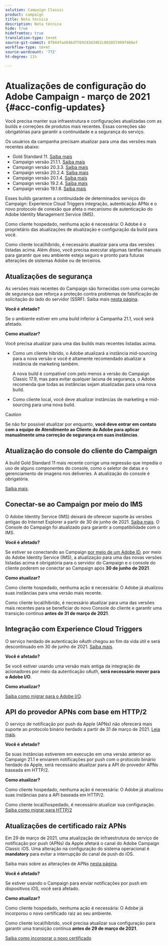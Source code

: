 ```yaml
---
solution: Campaign Classic
product: campaign
title: Nota técnica
description: Nota técnica
hide: true
hidefromtoc: true
translation-type: tm+mt
source-git-commit: 87844fae046dff69193d3462c802057499f406ef
workflow-type: tm+mt
source-wordcount: '772'
ht-degree: 11%

---
```



# Atualizações de configuração do Adobe Campaign - março de 2021 {#acc-config-updates}

Você precisa manter sua infraestrutura e configurações atualizadas com as builds e correções de produtos mais recentes. Essas correções são obrigatórias para garantir a continuidade e a segurança do serviço.

Os usuários da campanha precisam atualizar para uma das versões mais recentes abaixo:

* Gold Standard 11. [Saiba mais](../rn/using/gold-standard.md)
* Campaign versão 21.1.1. [Saiba mais](../rn/using/latest-release.md)
* Campaign versão 20.3.3. [Saiba mais](../rn/using/release--20-3.md)
* Campaign versão 20.2.4. [Saiba mais](../rn/using/release--20-2.md)
* Campaign versão 20.1.4. [Saiba mais](../rn/using/release--20-1.md)
* Campaign versão 19.2.4. [Saiba mais](../rn/using/release--19-2.md)
* Campaign versão 19.1.8. [Saiba mais](../rn/using/release--19-1.md)

Esses builds garantem a continuidade de determinados serviços do Campaign: Experience Cloud Triggers integração, autenticação APNs e o novo protocolo de conexão que afeta o mecanismo de autenticação do Adobe Identity Management Service (IMS).

Como cliente hospedado, nenhuma ação é necessária: O Adobe é o proprietário das atualizações de atualização e configuração da build para você.

Como cliente local/híbrido, é necessário atualizar para uma das versões listadas acima. Além disso, você precisa executar algumas tarefas manuais para garantir que seu ambiente esteja seguro e pronto para futuras alterações de sistemas Adobe ou de terceiros.

## Atualizações de segurança

As versões mais recentes do Campaign são fornecidas com uma correção de segurança que reforça a proteção contra problemas de falsificação de solicitação do lado do servidor (SSRF). Saiba mais [nesta página](https://helpx.adobe.com/security/products/campaign/apsb21-04.html).

**Você é afetado?**

Se o ambiente estiver em uma build inferior à Campanha 21.1, você será afetado.

**Como atualizar?**

Você precisa atualizar para uma das builds mais recentes listadas acima.

* Como um cliente híbrido, o Adobe atualizará a instância mid-sourcing para a nova versão e você é altamente recomendado atualizar a instância de marketing também.

   A nova build é compatível com pelo menos a versão do Campaign Classic 17.9, mas para evitar qualquer lacuna de segurança, o Adobe recomenda que todas as instâncias sejam atualizadas para uma nova build. 

* Como cliente local, você deve atualizar instâncias de marketing e mid-sourcing para uma nova build.

>[!CAUTION]
>
>Se não for possível atualizar por enquanto, **você deve entrar em contato com a equipe de Atendimento ao Cliente do Adobe para aplicar manualmente uma correção de segurança em suas instâncias**.


## Atualização do console do cliente do Campaign

A build Gold Standard 11 mais recente corrige uma regressão que impedia o uso de alguns componentes do console, como o seletor de datas e o gerenciamento de imagens nos deliveries. A atualização do console é obrigatória.

[Saiba mais](../rn/using/gold-standard.md).

## Conectar-se ao Campaign por meio do IMS

O Adobe Identity Service (IMS) deixará de oferecer suporte às versões antigas do Internet Explorer a partir de 30 de junho de 2021. [Saiba mais](https://helpx.adobe.com/x-productkb/global/update-operating-system-and-browser.html). O Console do Campaign foi atualizado para garantir a compatibilidade com o IMS.

**Você é afetado?**

Se estiver se conectando ao Campaign [por meio de um Adobe ID](../integrations/using/about-adobe-id.md), por meio do Adobe Identity Service (IMS), a atualização para uma das novas versões listadas acima é obrigatória para o servidor do Campaign e o console do cliente poderem se conectar ao Campaign após **30 de junho de 2021**.

**Como atualizar?**

Como cliente hospedado, nenhuma ação é necessária: O Adobe já atualizou suas instâncias para uma versão mais recente.

Como cliente local/híbrido, é necessário atualizar para uma das versões mais recentes para se beneficiar do novo Console do cliente e garantir uma transição contínua **antes de 31 de março de 2021**.

## Integração com Experience Cloud Triggers

O serviço herdado de autenticação oAuth chegou ao fim da vida útil e será descontinuado em 30 de junho de 2021. [Saiba mais](https://experienceleaguecommunities.adobe.com/t5/adobe-analytics-discussions/adobe-analytics-legacy-api-end-of-life-notice/td-p/385411).

**Você é afetado?**

Se você estiver usando uma versão mais antiga da integração de acionadores por meio da autenticação oAuth, **será necessário mover para o Adobe I/O**.

**Como atualizar?**

[Saiba como migrar para o Adobe I/O](../integrations/using/configuring-adobe-io.md).

## API do provedor APNs com base em HTTP/2

O serviço de notificação por push da Apple (APNs) não oferecerá mais suporte ao protocolo binário herdado a partir de 31 de março de 2021. [Leia mais](https://developer.apple.com/news/?id=c88acm2b).

**Você é afetado?**

Se suas instâncias estiverem em execução em uma versão anterior ao Campaign 21.1 e enviarem notificações por push com o protocolo binário herdado da Apple, será necessário atualizar para a API do provedor APNs baseada em HTTP/2.

**Como atualizar?**

Como cliente hospedado, nenhuma ação é necessária: O Adobe já atualizou suas instâncias para a API baseada em HTTP/2.

Como cliente local/hospedado, é necessário atualizar sua configuração. [Saiba como migrar para HTTP/2](https://helpx.adobe.com/campaign/kb/migrate-to-apns-http2.html)

## Atualizações de certificado raiz APNs

Em 29 de março de 2021, uma atualização de infraestrutura do serviço de notificação por push (APNs) da Apple afetará o canal do Adobe Campaign Classic iOS. Uma alteração na configuração do sistema operacional é **mandatory** para evitar a interrupção do canal de push do iOS.

Saiba mais sobre as alterações de APNs [nesta página](https://developer.apple.com/news/?id=7gx0a2lp).

**Você é afetado?**

Se estiver usando o Campaign para enviar notificações por push em dispositivos iOS, você será afetado.

**Como atualizar?**

Como cliente hospedado, nenhuma ação é necessária: O Adobe já incorporou o novo certificado raiz ao seu ambiente.

Como cliente local/híbrido, você precisa atualizar sua configuração para garantir uma transição contínua **antes de 29 de março de 2021**.

[Saiba como incorporar o novo certificado](ios-certificate-update.md)
